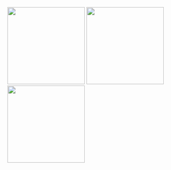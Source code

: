 <p float="left">
  <img src="https://github.com/user-attachments/assets/df5156f5-df09-41e3-8e4f-45424dfe73bf" width="175" />
  <img src="https://github.com/user-attachments/assets/50c6ac8e-dee4-450b-b817-66651a58252b" width="175" />
  <img src="https://github.com/user-attachments/assets/5f4180db-c984-4943-90de-5135461758b1" width="175" />
</p>
